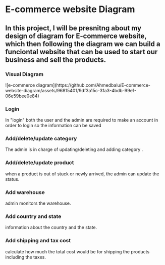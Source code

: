 <h1>E-commerce website Diagram</h1>
<h2>In this project, I will be presnitng about my design of diagram for E-commerce website, which then following the diagram we can build a funciontal website that can be used to start our business and sell the products. </h2>
<h3>Visual Diagram</h3>
![e-commerce diagram](https://github.com/Ahmedbalu/E-commerce-website-diagram/assets/96815401/9df3a15c-31a3-4bdb-99e1-06e59bee0e84)
<h3>Login</h3>
In "login" both the user and the admin are required to make an account in order to login so the information can be saved
<h3>Add/delete/update category</h3>
The admin is in charge of updating/deleting and adding category .
<h3>Add/delete/update product</h3>
when a product is out of stuck or newly arrived, the admin can update the status.
<h3>Add warehouse</h3>
admin monitors the warehouse.
<h3>Add country and state</h3>
information about the country and the state.
<h3>Add shipping and tax cost</h3>
calculate how much the total cost would be for shipping the products including the taxes.
